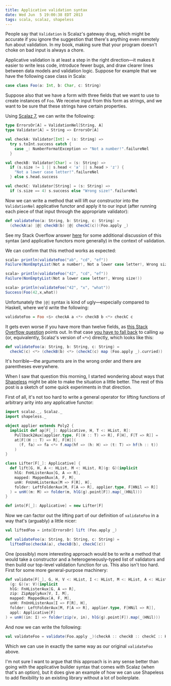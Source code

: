 ```yaml
---
title: Applicative validation syntax
date: Wed Jun  5 19:00:38 EDT 2013
tags: scala, scalaz, shapeless
---
```


People say that `Validation` is Scalaz's gateway drug,
which might be accurate if you ignore the suggestion that there's
anything even remotely fun about validation. In my book, making sure that
your program doesn't choke on bad input is always a chore.

Applicative validation is at least a step in the right direction—it makes it easier to
write less code, introduce fewer bugs, and draw clearer lines
between data models and validation logic. Suppose for example that we have the
following case class in Scala:

``` scala
case class Foo(a: Int, b: Char, c: String)
```

Suppose also that we have a form with three fields that we want to use to
create instances of `Foo`. We receive input from this form as
strings, and we want to be sure that these strings have certain properties.

<!-- MORE -->

Using [Scalaz 7](https://github.com/scalaz/scalaz), we can write the following:

``` scala
type ErrorsOr[A] = ValidationNel[String, A]
type Validator[A] = String => ErrorsOr[A]

val checkA: Validator[Int] = (s: String) =>
  try s.toInt.success catch {
    case _: NumberFormatException => "Not a number!".failureNel
  }

val checkB: Validator[Char] = (s: String) =>
  if (s.size != 1 || s.head < 'a' || s.head > 'z') {
    "Not a lower case letter!".failureNel
  } else s.head.success

val checkC: Validator[String] = (s: String) =>
  if (s.size == 4) s.success else "Wrong size!".failureNel

```

Now we can write a method that will lift our constructor into the
`ValidationNel` applicative functor and apply it to our input
(after running each piece of that input through the appropriate validator):

``` scala
def validateFoo(a: String, b: String, c: String) =
  (checkA(a) |@| checkB(b) |@| checkC(c))(Foo.apply _)
```

See my Stack Overflow answer [here](https://stackoverflow.com/a/12309023/334519) for some
additional discussion of this syntax (and applicative functors more generally) in the
context of validation.

We can confirm that this method works as expected:

``` scala
scala> println(validateFoo("ab", "cd", "ef"))
Failure(NonEmptyList(Not a number!, Not a lower case letter!, Wrong size!))

scala> println(validateFoo("42", "cd", "ef"))
Failure(NonEmptyList(Not a lower case letter!, Wrong size!))

scala> println(validateFoo("42", "x", "what"))
Success(Foo(42,x,what))
```

Unfortunately the `|@|` syntax is kind of ugly—especially compared to Haskell,
where we'd write the following:

``` haskell
validateFoo = Foo <$> checkA a <*> checkB b <*> checkC c
```

It gets even worse if you have more than twelve fields,
as [this Stack Overflow question](https://stackoverflow.com/q/16930347/334519) points out.
In that case [you have to fall back](https://stackoverflow.com/a/16943233/334519)
to calling `ap` (or, equivalently, Scalaz's version of `<*>`) directly, which looks like this:

``` scala
def validateFoo(a: String, b: String, c: String) =
  checkC(c) <*> (checkB(b) <*> (checkC(c) map (Foo.apply _).curried))
```

It's horrible—the arguments are in the wrong order and there are parentheses everywhere.

When I saw that question this morning, I started wondering about
ways that [Shapeless](https://github.com/milessabin/shapeless) might be able to
make the situation a little better. The rest of this post is a sketch of some
quick experiments in that direction.

First of all, it's not too hard to write a general operator for lifting
functions of arbitrary arity into any applicative functor:

``` scala
import scalaz._, Scalaz._
import shapeless._

object applier extends Poly2 {
  implicit def ap[F[_]: Applicative, H, T <: HList, R]:
    Pullback2Aux[applier.type, F[(H :: T) => R], F[H], F[T => R]] =
    at[F[(H :: T) => R], F[H]](
      (f, fa) => fa <*> f.map(hf => (h: H) => (t: T) => hf(h :: t))
    )
}

class Lifter[F[_]: Applicative] {
  def lift[G, H, A <: HList, M <: HList, R](g: G)(implicit
    hlG: FnHListerAux[G, A => R],
    mapped: MappedAux[A, F, M],
    unH: FnUnHListerAux[M => F[R], H],
    folder: LeftFolderAux[M, F[A => R], applier.type, F[HNil => R]]
  ) = unH((m: M) => folder(m, hlG(g).point[F]).map(_(HNil)))
}

def into[F[_]: Applicative] = new Lifter[F]
```

Now we can factor out the lifting part of our definition of `validateFoo`
in a way that's (arguably) a little nicer:

``` scala
val liftedFoo = into[ErrorsOr] lift (Foo.apply _)

def validateFoo(a: String, b: String, c: String) =
  liftedFoo(checkA(a), checkB(b), checkC(c))
```

One (possibly) more interesting approach would be to write a method
that would take a constructor and a heterogeneously-typed list
of validators and then build our top-level validation function for us.
This also isn't too hard. First for some more general-purpose machinery:

``` scala
def validate[F[_], G, H, V <: HList, I <: HList, M <: HList, A <: HList, R]
  (g: G)(v: V)(implicit
  hlG: FnHListerAux[G, A => R],
  zip: ZipApplyAux[V, I, M],
  mapped: MappedAux[A, F, M],
  unH: FnUnHListerAux[I => F[R], H],
  folder: LeftFolderAux[M, F[A => R], applier.type, F[HNil => R]],
  appl: Applicative[F]
) = unH((in: I) => folder(zip(v, in), hlG(g).point[F]).map(_(HNil)))
```

And now we can write the following:

``` scala
val validateFoo = validate(Foo.apply _)(checkA :: checkB :: checkC :: HNil)
```

Which we can use in exactly the same way as our original `validateFoo` above.

I'm not sure I want to argue that this approach is in any sense better than
going with the applicative builder syntax that comes with Scalaz (when that's an option), but it does give an example
of how we can use Shapeless to add flexibility to an existing library without a lot of boilerplate. 

